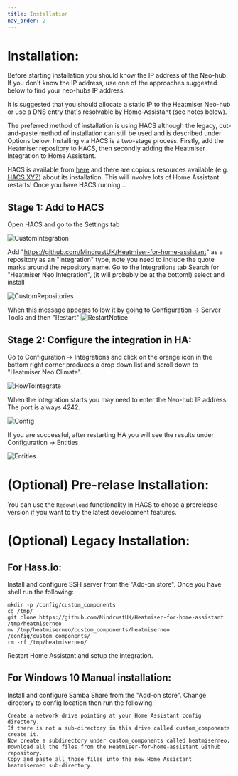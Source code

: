 ```yaml
---
title: Installation
nav_order: 2
---
```


# Installation:

Before starting installation you should know the IP address of the Neo-hub. If you don't know the IP address, use one of the approaches suggested below to find your neo-hubs IP address.

It is suggested that you should allocate a static IP to the Heatmiser Neo-hub or use a DNS entry that's resolvable by Home-Assistant (see notes below).

The preferred method of installation is using HACS although the legacy, cut-and-paste method of installation can still be used and is described under Options below. Installing via HACS is a two-stage process. Firstly, add the Heatmiser repository to HACS, then secondly adding the Heatmiser Integration to Home Assistant.

HACS is available from [here](https://github.com/hacs) and there are copious resources available (e.g. [HACS XYZ](http://hacs.xyz)) about its installation. This will involve lots of Home Assistant restarts! Once you have HACS running...

## Stage 1: Add to HACS

Open HACS and go to the Settings tab

![CustomIntegration](/images/installation_1.png)

Add "https://github.com/MindrustUK/Heatmiser-for-home-assistant" as a repository as an "Integration" type, note you need to include the quote marks around the repository name.
Go to the Integrations tab
Search for "Heatmiser Neo Integration", (it will probably be at the bottom!) select and install

![CustomRepositories](/images/installation_2.png)

When this message appears follow it by going to Configuration -> Server Tools and then "Restart"
![RestartNotice](/images/installation_3.png)

## Stage 2: Configure the integration in HA:

Go to Configuration -> Integrations and click on the orange icon in the bottom right corner produces a drop down list and scroll down to "Heatmiser Neo Climate".

![HowToIntegrate](/images/installation_4.png)

When the integration starts you may need to enter the Neo-hub IP address. The port is always 4242.

![Config](/images/installation_5.png)

If you are successful, after restarting HA you will see the results under Configuration -> Entities

![Entities](/images/installation_6.png)

# (Optional) Pre-relase Installation:

You can use the `Redownload` functionality in HACS to chose a prerelease version if you want to try the latest development features.

# (Optional) Legacy Installation:

## For Hass.io:

Install and configure SSH server from the "Add-on store". Once you have shell run the following:

```
mkdir -p /config/custom_components
cd /tmp/
git clone https://github.com/MindrustUK/Heatmiser-for-home-assistant /tmp/heatmiserneo
mv /tmp/heatmiserneo/custom_components/heatmiserneo /config/custom_components/
rm -rf /tmp/heatmiserneo/
```

Restart Home Assistant and setup the integration.

## For Windows 10 Manual installation:

Install and configure Samba Share from the "Add-on store". Change directory to config location then run the following:

```
Create a network drive pointing at your Home Assistant config directory.
If there is not a sub-directory in this drive called custom_components create it.
Now create a subdirectory under custom_components called heatmiserneo.
Download all the files from the Heatmiser-for-home-assistant Github repository.
Copy and paste all those files into the new Home Assistant heatmiserneo sub-directory.
```

